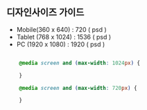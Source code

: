 ## 디자인사이즈 가이드

 - Mobile(360 x 640) : 720 ( psd )
 - Tablet (768 x 1024) : 1536 ( psd )
 - PC (1920 x 1080) : 1920 ( psd )


``` CSS

    @media screen and (max-width: 1024px) {

    }

    @media screen and (max-width: 720px) {

    }

```